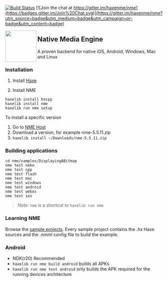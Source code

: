 [![Build Status](https://travis-ci.org/haxenme/nme.svg?branch=master)](https://travis-ci.org/haxenme/nme) [![Join the chat at https://gitter.im/haxenme/nme](https://badges.gitter.im/Join%20Chat.svg)](https://gitter.im/haxenme/nme?utm_source=badge&utm_medium=badge&utm_campaign=pr-badge&utm_content=badge)

<img src="./assets/icons/nme.svg" align="left" width="100" height="100" />

## Native Media Engine

A proven backend for native iOS, Android, Windows, Mac and Linux

### Installation

1. Install [Haxe](http://www.haxe.org)

1. Install NME
```
haxelib install hxcpp
haxelib install nme
haxelib run nme setup
```

To install a specific version

1. Go to [NME Host](http://nmehost.com/nme)
1. Download a version, for example nme-5.5.11.zip
1. ```haxelib install ~/Downloads/nme-5.5.11.zip```

### Building applications

```
cd nme/samples/DisplayingABitmap
nme test neko
nme test cpp
nme test flash
nme test mac
nme test windows
nme test android
nme test webos
nme test ios
````

 > *Note:* `nme` is a shortcut to `haxelib run nme`

### Learning NME

Browse the [sample projects](https://github.com/haxenme/nme/tree/master/samples). Every sample project contains the _.hx_ Haxe sources and the _.nmml_ config file to build the example.

### Android

* NDK(r20) Recommended
* `haxelib run nme build android` builds all APKs
* `haxelib run nme test android` only builds the APK required for the running devices architecture 
